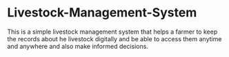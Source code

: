 # Livestock-Management-System
This is a simple livestock management system that helps a farmer to keep the records about he livestock digitally and be able to access them anytime and anywhere and also make informed decisions. 
